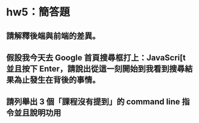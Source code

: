 # hw5：簡答題

## 請解釋後端與前端的差異。


## 假設我今天去 Google 首頁搜尋框打上：JavaScri[t 並且按下 Enter，請說出從這一刻開始到我看到搜尋結果為止發生在背後的事情。



## 請列舉出 3 個「課程沒有提到」的 command line 指令並且說明功用